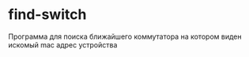 # find-switch
Программа для поиска ближайшего коммутатора на котором виден искомый mac адрес устройства
